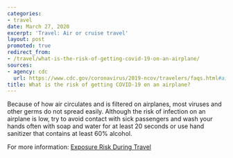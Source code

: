```yaml
---
categories:
- travel
date: March 27, 2020
excerpt: 'Travel: Air or cruise travel'
layout: post
promoted: true
redirect_from:
- /travel/what-is-the-risk-of-getting-covid-19-on-an-airplane/
sources:
- agency: cdc
  url: https://www.cdc.gov/coronavirus/2019-ncov/travelers/faqs.html#air-cruise-travel
title: What is the risk of getting COVID-19 on an airplane?
---
```


Because of how air circulates and is filtered on airplanes, most viruses and other germs do not spread easily. Although the risk of infection on an airplane is low, try to avoid contact with sick passengers and wash your hands often with soap and water for at least 20 seconds or use hand sanitizer that contains at least 60% alcohol.

For more information: [Exposure Risk During Travel](https://www.cdc.gov/coronavirus/2019-ncov/php/risk-assessment.html)